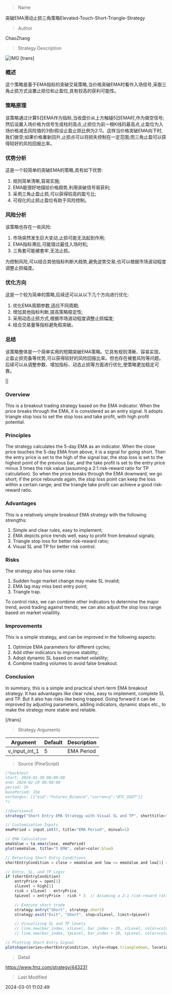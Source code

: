 
> Name

突破EMA滑动止损三角策略Elevated-Touch-Short-Triangle-Strategy

> Author

ChaoZhang

> Strategy Description

![IMG](https://www.fmz.com/upload/asset/1dcfd6a06c0e8ed2eb7.png)
[trans]

### 概述

这个策略是基于EMA指标的突破交易策略,当价格突破EMA时看作入场信号,采取三角止损方式设置止损位和止盈位,具有较高的获利可能性。

### 策略原理  

该策略通过计算5日EMA作为指标,当收盘价从上方触碰5日EMA时,作为做空信号;然后设置入场价格为信号生成柱的高点,止损位为前一根K线的最高点,止盈位为入场价格减去风险值的3倍(假设止盈止损比例为2:1)。这样当价格突破EMA向下时,我们做空;如果价格重新回升,止损点可以将损失控制在一定范围;而三角止盈可以获得较好的风险回报比率。

### 优势分析

这是一个较简单的突破EMA的策略,具有如下优势:  
1. 规则简单清晰,容易实施;  
2. EMA能很好地描绘价格趋势,利用突破信号易获利;  
3. 采用三角止盈止损,可以获得较高的盈亏比;  
4. 可视化的止损止盈位有助于风险控制。

### 风险分析  

该策略也存在一些风险:  
1. 市场突然发生巨大变动,止损可能无法起到作用;  
2. EMA指标滞后,可能错过最佳入场时机;
3. 三角套可能被套牢,无法止损。  

为控制风险,可以结合其他指标判断大趋势,避免逆势交易;也可以根据市场波动程度调整止损幅度。

### 优化方向  

这是一个较为简单的策略,后续还可以从以下几个方向进行优化:  
1. 优化EMA周期参数,适应不同周期;  
2. 增加其他指标判断,提高策略稳定性;  
3. 采用动态止损方式,根据市场波动程度调整止损幅度;
4. 结合交易量等指标避免假突破。

### 总结  

该策略整体是一个简单实用的短期突破EMA策略。它具有规则清晰、容易实现、止盈止损完备等优势,可以获得较好的风险回报比率。但也存在被套风险等问题。后续可以从调整参数、增加指标、动态止损等方面进行优化,使策略更加稳定可靠。

||

### Overview  

This is a breakout trading strategy based on the EMA indicator. When the price breaks through the EMA, it is considered as an entry signal. It adopts triangle stop loss to set the stop loss and take profit, with high profit potential.  

### Principles

The strategy calculates the 5-day EMA as an indicator. When the close price touches the 5-day EMA from above, it is a signal for going short. Then the entry price is set to the high of the signal bar, the stop loss is set to the highest point of the previous bar, and the take profit is set to the entry price minus 3 times the risk value (assuming a 2:1 risk-reward ratio for TP calculation). So when the price breaks through the EMA downward, we go short; if the price rebounds again, the stop loss point can keep the loss within a certain range; and the triangle take profit can achieve a good risk-reward ratio.

### Advantages

This is a relatively simple breakout EMA strategy with the following strengths:
1. Simple and clear rules, easy to implement;  
2. EMA depicts price trends well, easy to profit from breakout signals;
3. Triangle stop loss for better risk-reward ratio; 
4. Visual SL and TP for better risk control.

### Risks 

The strategy also has some risks:
1. Sudden huge market change may make SL invalid;
2. EMA lag may miss best entry point; 
3. Triangle trap.  

To control risks, we can combine other indicators to determine the major trend, avoid trading against trends; we can also adjust the stop loss range based on market volatility.

### Improvements

This is a simple strategy, and can be improved in the following aspects:
1. Optimize EMA parameters for different cycles;
2. Add other indicators to improve stability; 
3. Adopt dynamic SL based on market volatility;  
4. Combine trading volumes to avoid false breakout.   

### Conclusion   

In summary, this is a simple and practical short-term EMA breakout strategy. It has advantages like clear rules, easy to implement, complete SL and TP. But it also has risks like being trapped. Going forward it can be improved by adjusting parameters, adding indicators, dynamic stops etc., to make the strategy more stable and reliable.

[/trans]

> Strategy Arguments



|Argument|Default|Description|
|----|----|----|
|v_input_int_1|5|EMA Period|


> Source (PineScript)

``` javascript
/*backtest
start: 2024-01-30 00:00:00
end: 2024-02-29 00:00:00
period: 2h
basePeriod: 15m
exchanges: [{"eid":"Futures_Binance","currency":"BTC_USDT"}]
*/

//@version=5
strategy("Short Entry EMA Strategy with Visual SL and TP", shorttitle="SE-EMA-SL-TP-Viz", overlay=true)

// Customization Inputs
emaPeriod = input.int(5, title="EMA Period", minval=1)

// EMA Calculation
emaValue = ta.ema(close, emaPeriod)
plot(emaValue, title="5 EMA", color=color.blue)

// Detecting Short Entry Conditions
shortEntryCondition = close > emaValue and low <= emaValue and low[1] > emaValue[1] and close[1] > emaValue[1]

// Entry, SL, and TP Logic
if (shortEntryCondition)
    entryPrice = open[1]
    slLevel = high[1]
    risk = slLevel - entryPrice
    tpLevel = entryPrice - risk * 3  // Assuming a 2:1 risk-reward ratio for TP calculation

    // Execute short trade
    strategy.entry("Short", strategy.short)
    strategy.exit("Exit", "Short", stop=slLevel, limit=tpLevel)

    // Visualizing SL and TP levels
    // line.new(bar_index, slLevel, bar_index + 20, slLevel, color=color.red, width=2)
    // line.new(bar_index, tpLevel, bar_index + 20, tpLevel, color=color.green, width=2)

// Plotting Short Entry Signal
plotshape(series=shortEntryCondition, style=shape.triangledown, location=location.abovebar, color=color.red, title="Short Signal")

```

> Detail

https://www.fmz.com/strategy/443231

> Last Modified

2024-03-01 11:02:49
